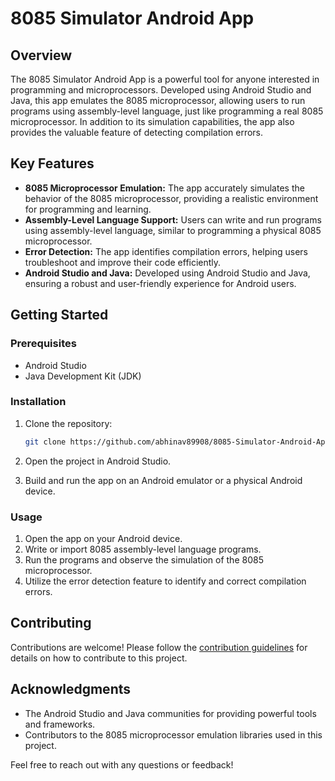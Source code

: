 # 8085 Simulator Android App

## Overview

The 8085 Simulator Android App is a powerful tool for anyone interested in programming and microprocessors. Developed using Android Studio and Java, this app emulates the 8085 microprocessor, allowing users to run programs using assembly-level language, just like programming a real 8085 microprocessor. In addition to its simulation capabilities, the app also provides the valuable feature of detecting compilation errors.

## Key Features

- **8085 Microprocessor Emulation:** The app accurately simulates the behavior of the 8085 microprocessor, providing a realistic environment for programming and learning.
- **Assembly-Level Language Support:** Users can write and run programs using assembly-level language, similar to programming a physical 8085 microprocessor.
- **Error Detection:** The app identifies compilation errors, helping users troubleshoot and improve their code efficiently.
- **Android Studio and Java:** Developed using Android Studio and Java, ensuring a robust and user-friendly experience for Android users.

## Getting Started

### Prerequisites

- Android Studio
- Java Development Kit (JDK)

### Installation

1. Clone the repository:

    ```bash
    git clone https://github.com/abhinav89908/8085-Simulator-Android-App.git
    ```

2. Open the project in Android Studio.

3. Build and run the app on an Android emulator or a physical Android device.

### Usage

1. Open the app on your Android device.
2. Write or import 8085 assembly-level language programs.
3. Run the programs and observe the simulation of the 8085 microprocessor.
4. Utilize the error detection feature to identify and correct compilation errors.

## Contributing

Contributions are welcome! Please follow the [contribution guidelines](CONTRIBUTING.md) for details on how to contribute to this project.

## Acknowledgments

- The Android Studio and Java communities for providing powerful tools and frameworks.
- Contributors to the 8085 microprocessor emulation libraries used in this project.

Feel free to reach out with any questions or feedback!
